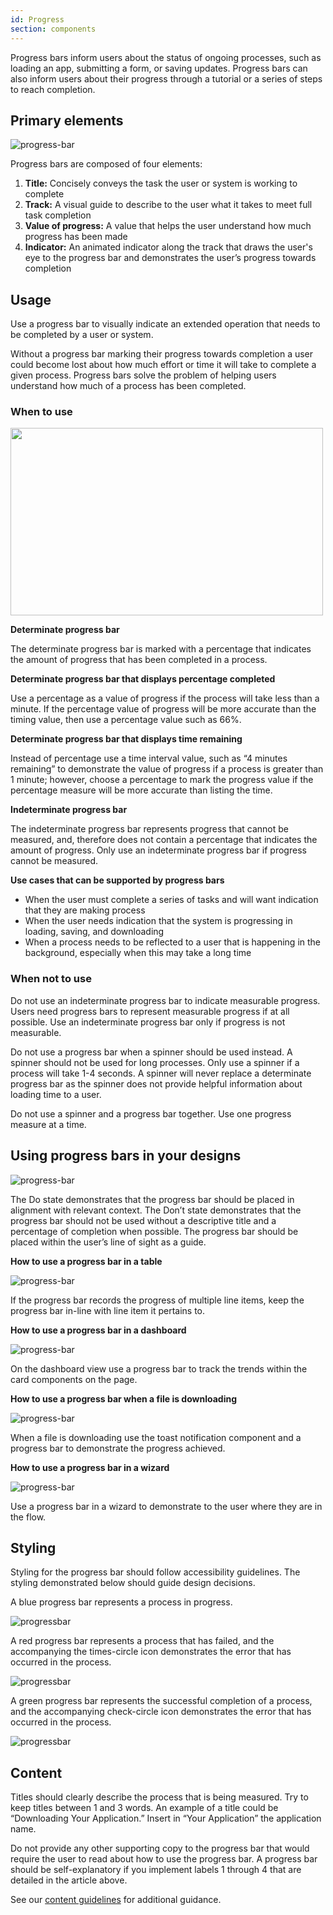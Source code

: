 ```yaml
---
id: Progress
section: components
---
```


Progress bars inform users about the status of ongoing processes, such as loading an app, submitting a form, or saving updates. Progress bars can also inform users about their progress through a tutorial or a series of steps to reach completion.

## Primary elements
![progress-bar](./img/progress-bar-callouts.png)

Progress bars are composed of four elements:

1. **Title:** Concisely conveys the task the user or system is working to complete
2. **Track:** A visual guide to describe to the user what it takes to meet full task completion
3. **Value of progress:** A value that helps the user understand how much progress has been made
4. **Indicator:** An animated indicator along the track that draws the user's eye to the progress bar and demonstrates the user’s progress towards completion

## Usage
Use a progress bar to visually indicate an extended operation that needs to be completed by a user or system.

Without a progress bar marking their progress towards completion a user could become lost about how much effort or time it will take to complete a given process. Progress bars solve the problem of helping users understand how much of a process has been completed.

### When to use
<img src="./img/progress_bar_blue_animated.gif" width="500" height="300" />

**Determinate progress bar**

The determinate progress bar is marked with a percentage that indicates the amount of progress that has been completed in a process.

**Determinate progress bar that displays percentage completed**

Use a percentage as a value of progress if the process will take less than a minute. If the percentage value of progress will be more accurate than the timing value, then use a percentage value such as 66%.

**Determinate progress bar that displays time remaining**

Instead of percentage use a time interval value, such as “4 minutes remaining” to demonstrate the value of progress if a process is greater than 1 minute; however, choose a percentage to mark the progress value if the percentage measure will be more accurate than listing the time.

**Indeterminate progress bar**

The indeterminate progress bar represents progress that cannot be measured, and, therefore does not contain a percentage that indicates the amount of progress. Only use an indeterminate progress bar if progress cannot be measured.

**Use cases that can be supported by progress bars**

* When the user must complete a series of tasks and will want indication that they are making process
* When the user needs indication that the system is progressing in loading, saving, and downloading
* When a process needs to be reflected to a user that is happening in the background, especially when this may take a long time

### When not to use
Do not use an indeterminate progress bar to indicate measurable progress. Users need progress bars to represent measurable progress if at all possible. Use an indeterminate progress bar only if progress is not measurable.

Do not use a progress bar when a spinner should be used instead. A spinner should not be used for long processes. Only use a spinner if a process will take 1-4 seconds. A spinner will never replace a determinate progress bar as the spinner does not provide helpful information about loading time to a user.

Do not use a spinner and a progress bar together. Use one progress measure at a time.

## Using progress bars in your designs
![progress-bar](./img/progress-bar-do-dont.png)

The Do state demonstrates that the progress bar should be placed in alignment with relevant context. The Don’t state demonstrates that the progress bar should not be used without a descriptive title and a percentage of completion when possible. The progress bar should be placed within the user’s line of sight as a guide.

**How to use a progress bar in a table**

![progress-bar](./img/progress-bar-in-table.png)

If the progress bar records the progress of multiple line items, keep the progress bar in-line with line item it pertains to.

**How to use a progress bar in a dashboard**

![progress-bar](./img/progress-bar-in-dashboard.png)

On the dashboard view use a progress bar to track the trends within the card components on the page.

**How to use a progress bar when a file is downloading**

![progress-bar](./img/progress-bar-file-downloading.png)

When a file is downloading use the toast notification component and a progress bar to demonstrate the progress achieved.

**How to use a progress bar in a wizard**

![progress-bar](./img/progress-bar-wizard.png)

Use a progress bar in a wizard to demonstrate to the user where they are in the flow.

## Styling
Styling for the progress bar should follow accessibility guidelines. The styling demonstrated below should guide design decisions.

A blue progress bar represents a process in progress.

![progressbar](./img/progress-bar-blue.png)

A red progress bar represents a process that has failed, and the accompanying the times-circle icon demonstrates the error that has occurred in the process.

![progressbar](./img/progress-bar-error-message.png)

A green progress bar represents the successful completion of a process, and the accompanying check-circle icon demonstrates the error that has occurred in the process.

![progressbar](./img/progress-bar-success.png)

## Content
Titles should clearly describe the process that is being measured. Try to keep titles between 1 and 3 words.  An example of a title could be “Downloading Your Application.” Insert in “Your Application” the application name.

Do not provide any other supporting copy to the progress bar that would require the user to read about how to use the progress bar. A progress bar should be self-explanatory if you implement labels 1 through 4 that are detailed in the article above.

See our [content guidelines](/ux-writing/about) for additional guidance.
